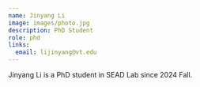 ```yaml
---
name: Jinyang Li
image: images/photo.jpg
description: PhD Student
role: phd
links:
  email: lijinyang@vt.edu
---
```


Jinyang Li is a PhD student in SEAD Lab since 2024 Fall.
